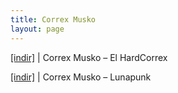 ```yaml
---
title: Correx Musko
layout: page
---
```


<a href="https://cloud.mail.ru/public/fe7aaa4beaab/Correx%20Musko%20-%20El%20HardCorrex" target="_blank">[indir]</a>   |   Correx Musko &#8211; El HardCorrex

<a href="https://cloud.mail.ru/public/551647a22eac/Correx%20Musko%20-%20Lunapunk" target="_blank">[indir]</a>   |   Correx Musko &#8211; Lunapunk
